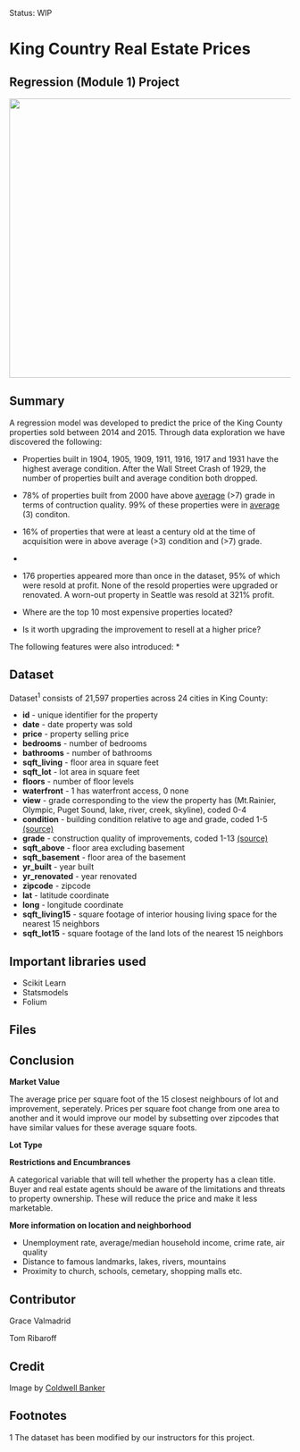 Status: WIP

# King Country Real Estate Prices 
## Regression (Module 1) Project

<center><img src="https://www.seattlemag.com/sites/default/files/field/image/0517_Home2ariel.jpg" height=500x width=1000x /></center>

## Summary

A regression model was developed to predict the price of the King County properties sold between 2014 and 2015.  Through data exploration we have discovered the following:

 - Properties built in 1904, 1905, 1909, 1911, 1916, 1917 and 1931 have the highest average condition. After the Wall Street Crash of 1929, the number of properties built and average condition both dropped.
 
 - 78% of properties built from 2000 have above <a href="https://info.kingcounty.gov/assessor/esales/Glossary.aspx?type=r#b">average</a> (>7) grade in terms of contruction quality.  99% of these properties were in <a href="https://info.kingcounty.gov/assessor/esales/Glossary.aspx?type=r#b">average</a> (3) conditon.

- 16% of properties that were at least a century old at the time of acquisition were in above average (>3) condition and (>7) grade.

- 

- 176 properties appeared more than once in the dataset, 95% of which were resold at profit. None of the resold properties were upgraded or renovated. A worn-out property in Seattle was resold at 321% profit.



* Where are the top 10 most expensive properties located?

* Is it worth upgrading the improvement to resell at a higher price?

The following features were also introduced:
* 

## Dataset

Dataset<sup>1</sup> consists of 21,597 properties across 24 cities in King County:
* **id** - unique identifier for the property
* **date** - date property was sold
* **price** - property selling price
* **bedrooms** - number of bedrooms
* **bathrooms** - number of bathrooms
* **sqft_living** - floor area in square feet
* **sqft_lot** - lot area in square feet
* **floors** - number of floor levels
* **waterfront** - 1 has waterfront access, 0 none
* **view** - grade corresponding to the view the property has (Mt.Rainier, Olympic, Puget Sound, lake, river, creek, skyline), coded 0-4
* **condition** - building condition relative to age and grade, coded 1-5 <a href="https://info.kingcounty.gov/assessor/esales/Glossary.aspx?type=r#b">(source)</a> 
* **grade** - construction quality of improvements, coded 1-13 <a href="https://info.kingcounty.gov/assessor/esales/Glossary.aspx?type=r#b">(source)</a> 
* **sqft_above** - floor area excluding basement
* **sqft_basement** - floor area of the basement
* **yr_built** - year built
* **yr_renovated** - year renovated
* **zipcode** - zipcode
* **lat** - latitude coordinate
* **long** - longitude coordinate
* **sqft_living15** - square footage of interior housing living space for the nearest 15 neighbors
* **sqft_lot15** - square footage of the land lots of the nearest 15 neighbors


## Important libraries used
* Scikit Learn
* Statsmodels
* Folium

## Files

## Conclusion

**Market Value**

The average price per square foot of the 15 closest neighbours of lot and improvement, seperately. Prices per square foot change from one area to another and it would improve our model by subsetting over zipcodes that have similar values for these average square foots.

**Lot Type**

**Restrictions and Encumbrances**

A categorical variable that will tell whether the property has a clean title. Buyer and real estate agents should be aware of the limitations and threats to property ownership. These will reduce the price and make it less marketable.

**More information on location and neighborhood**

* Unemployment rate, average/median household income, crime rate, air quality 
* Distance to famous landmarks, lakes, rivers, mountains
* Proximity to church, schools, cemetary, shopping malls etc. 

## Contributor
Grace Valmadrid

Tom Ribaroff

## Credit

Image by <a href="https://www.coldwellbanker.com">Coldwell Banker</a> 

## Footnotes
1 The dataset has been modified by our instructors for this project.

